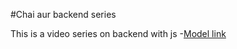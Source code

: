 #Chai aur backend series

This is a video series on backend with js
-[Model link](https://app.eraser.io/workspace/YtPqZ1VogxGy1jzIDkzj)